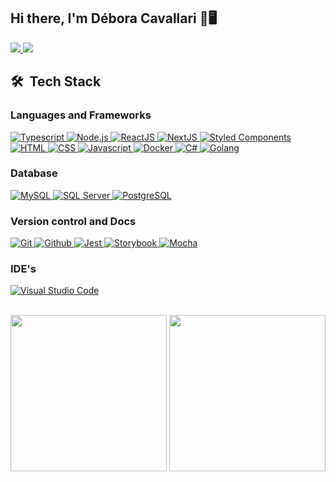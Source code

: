 ## Hi there, I'm Débora Cavallari 👋🖥️

<a href="https://www.linkedin.com/in/debora-cl/">
  <img src="https://img.shields.io/badge/linkedin-%230077B5.svg?style=for-the-badge&logo=linkedin&logoColor=white"/>
</a>
<a href="mailto:deboraca02.d@gmail.com">
 <img src="https://img.shields.io/badge/Gmail-D14836?style=for-the-badge&logo=gmail&logoColor=white"/>
</a>


## 🛠 &nbsp;Tech Stack

### Languages and Frameworks

<!-- Typescript -->
<a href="https://www.typescriptlang.org/" target="_blank">
 <img src="https://img.shields.io/badge/TypeScript-007ACC?style=for-the-badge&logo=typescript&logoColor=white" title="Typescript"/>
</a>
<!-- -->
<!-- Node.js -->
<a href="https://nodejs.org/en/" target="_blank">
  <img src="https://img.shields.io/badge/Node.js-43853D?style=for-the-badge&logo=ts-node&logoColor=white" title="Node.js"/>
</a>
<!-- -->
<!-- ReactJS -->
<a href="https://reactjs.org" target="_blank">
  <img src="https://img.shields.io/badge/React-20232A?style=for-the-badge&logo=react&logoColor=61DAFB" title="ReactJS" />
</a>
<!-- -->
<!-- NextJS -->
<a href="https://nextjs.org/" target="_blank">
  <img src="https://img.shields.io/badge/Next-black?style=for-the-badge&logo=next.js&logoColor=white" title="NextJS"/>
</a>
<!-- -->
<!-- Styled Components -->
<a href="https://styled-components.com/" target="_blank">
 <img src="https://img.shields.io/badge/styled--components-DB7093?style=for-the-badge&logo=styled-components&logoColor=white" title="Styled Components"/>
</a>
<!-- -->
<!-- HTML -->
<a href="https://developer.mozilla.org/pt-BR/docs/Web/HTML" target="_blank">
  <img src="https://img.shields.io/badge/HTML5-E34F26?style=for-the-badge&logo=html5&logoColor=white" title="HTML"/>
 </a>
<!-- -->
<!-- CSS -->
<a href="https://developer.mozilla.org/pt-BR/docs/Web/CSS" target="_blank">
  <img src="https://img.shields.io/badge/CSS3-1572B6?style=for-the-badge&logo=css3&logoColor=white" title="CSS" />
</a>
<!-- -->
<!-- Javascript -->
<a href="https://www.javascript.com" target="_blank">
  <img src="https://img.shields.io/badge/JavaScript-F7DF1E?style=for-the-badge&logo=javascript&logoColor=black" title="Javascript"/>
</a>
<!-- -->
<!-- Docker -->
<a href="https://nodejs.org/en/" target="_blank">
  <img src="https://img.shields.io/badge/DOCKER-1572B6?style=for-the-badge&logo=docker&logoColor=white" title="Docker" />
</a>
<!-- -->
<!-- C# -->
<a href="https://docs.microsoft.com/en-us/dotnet/csharp/" target="_blank">
  <img src="https://img.shields.io/badge/c%23-%23239120.svg?style=for-the-badge&logo=c-sharp&logoColor=white" title="C#" />
</a>
<!-- -->
<!-- Golang -->
<a href="https://go.dev" target="_blank">
  <img src="https://img.shields.io/badge/go-%2300ADD8.svg?style=for-the-badge&logo=go&logoColor=white" title="Golang"/>
</a>
<!-- -->

### Database
<!-- MySQL -->
<a href="https://www.mysql.com/">
  <img src="https://img.shields.io/badge/MySQL-00000F?style=for-the-badge&logo=mysql&logoColor=white" title="MySQL" />
</a>
<!-- -->
<!-- SQL Server -->
<a href="https://www.microsoft.com/en-us/sql-server/sql-server-downloads?rtc=1" target="_blank">
  <img src="https://img.shields.io/badge/SqlServer-003B57?style=for-the-badge&logo=microsoft-sql-server&logoColor=white" title="SQL Server"/>
</a>
<!-- -->
<!-- PostgreSQL -->
<a href="https://www.postgresql.org" target="_blank">
  <img src="https://img.shields.io/badge/postgres-%23316192.svg?style=for-the-badge&logo=postgresql&logoColor=white" title="PostgreSQL"/>
</a>
<!-- -->

### Version control and Docs
<!-- Git -->
<a href="https://git-scm.com/" target="_blank">
  <img src="https://img.shields.io/badge/Git-F05032?style=for-the-badge&logo=git&logoColor=white" title="Git" />
</a>
<!-- -->
<!-- Github -->
<a href="https://github.com/" target="_blank">
  <img src="https://img.shields.io/badge/GitHub-100000?style=for-the-badge&logo=github&logoColor=white" title="Github" />
</a>
<!-- -->
<!-- Jest -->
<a href="https://jestjs.io/" target="_blank">
  <img src="https://img.shields.io/badge/-jest-%23C21325?style=for-the-badge&logo=jest&logoColor=white" title="Jest"/>
</a>
<!-- -->
<!-- Storybook -->
<a href="https://storybook.js.org" target="_blank">
  <img src="https://img.shields.io/badge/-Storybook-FF4785?style=for-the-badge&logo=storybook&logoColor=white" title="Storybook" title="Storybook"/>
 </a>
 <!-- -->
<!-- Mocha -->
<a href="https://mochajs.org/" target="_blank">
  <img src="https://img.shields.io/badge/-mocha-%238D6748?style=for-the-badge&logo=mocha&logoColor=white" title="Mocha"/>
</a>

### IDE's
<!-- Visual Studio Code -->
<a href="https://code.visualstudio.com/" target="_blank">
  <img src="https://img.shields.io/badge/Visual_Studio_Code-0078D4?style=for-the-badge&logo=visual%20studio%20code&logoColor=white" title="Visual Studio Code"/>
</a>

<br />
<br />

<p>
  <a href="https://github.com/Myrnova" style="text-decoration: none;">
    <img height="250" float="left" src="https://github-readme-stats.vercel.app/api?username=myrnova&show_icons=true&hide_border=true&theme=dracula"></img>
    <img height="250" float="left" src="https://github-readme-stats.vercel.app/api/top-langs/?username=myrnova&hide_border=true&theme=dracula"></img>  
  </a>
</p>
